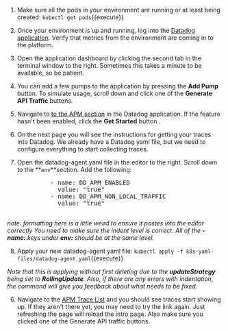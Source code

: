 1. Make sure all the pods in your environment are running or at least being created:
   `kubectl get pods`{{execute}}

2. Once your environment is up and running, log into the <a href="https://app.datadoghq.com" target="_datadog">Datadog application</a>. Verify that metrics from the environment are coming in to the platform. 

3. Open the application dashboard by clicking the second tab in the terminal window to the right. Sometimes this takes a minute to be available, so be patient.

4. You can add a few pumps to the application by pressing the **Add Pump** button. To simulate usage, scroll down and click one of the **Generate API Traffic** buttons.

5. Navigate to <a href="https://https://app.datadoghq.com/apm/intro" target="_datadog">to the APM section</a> in the Datadog application. If the feature hasn't been enabled, click the **Get Started** button .

6. On the next page you will see the instructions for getting your traces into Datadog. We already have a Datadog yaml file, but we need to configure everything to start collecting traces.

7. Open the datadog-agent.yaml file in the editor to the right. Scroll down to the **`env`**section. Add the following:
  <pre class="file" data-target="clipboard">
            - name: DD_APM_ENABLED
              value: "true"
            - name: DD_APM_NON_LOCAL_TRAFFIC
              value: "true"
            </pre>

  *note: formatting here is a little weird to ensure it pastes into the editor correctly*
  *You need to make sure the indent level is correct. All of the **- name:** keys under **env:** should be at the same level.*

8. Apply your new datadog-agent yaml file: 
  `kubectl apply -f k8s-yaml-files/datadog-agent.yaml`{{execute}}

  *Note that this is applying without first deleting due to the **updateStrategy** being set to **RollingUpdate**. Also, if there are any errors with indentation, the command will give you feedback about what needs to be fixed.*

6. Navigate to the <a href="https://app.datadoghq.com/apm/traces" target="_datadog">APM Trace List</a> and you should see traces start showing up. If they aren't there yet, you may need to try the link again. Just refreshing the page will reload the intro page. Also make sure you clicked one of the Generate API traffic buttons.

